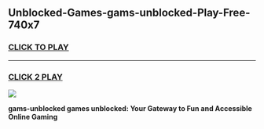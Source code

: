 
## Unblocked-Games-gams-unblocked-Play-Free-740x7
<h3>
<a href="https://premium76.site?title=gams-unblocked&ref=23A">CLICK TO PLAY</a></h3>
<hr>

<h3>
<a href="https://premium76.site?title=gams-unblocked&ref=23A">CLICK 2 PLAY</a>
  
</h3>

<a href="https://premium76.site?title=gams-unblocked&ref=23A"><img src="https://clearcache.store/games.png"></a>


**gams-unblocked games unblocked: Your Gateway to Fun and Accessible Online Gaming**
